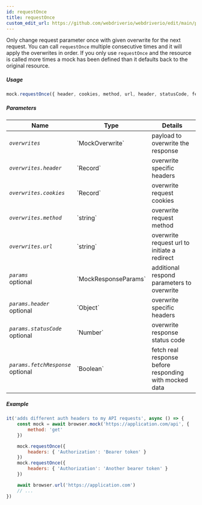 ```yaml
---
id: requestOnce
title: requestOnce
custom_edit_url: https://github.com/webdriverio/webdriverio/edit/main/packages/webdriverio/src/commands/mock/requestOnce.ts
---
```


Only change request parameter once with given overwrite for the next request. You can call `requestOnce` multiple
consecutive times and it will apply the overwrites in order. If you only use `requestOnce` and the resource is called
more times a mock has been defined than it defaults back to the original resource.

##### Usage

```js
mock.requestOnce({ header, cookies, method, url, header, statusCode, fetchResponse })
```

##### Parameters

<table>
  <thead>
    <tr>
      <th>Name</th><th>Type</th><th>Details</th>
    </tr>
  </thead>
  <tbody>
    <tr>
      <td><code><var>overwrites</var></code></td>
      <td>`MockOverwrite`</td>
      <td>payload to overwrite the response</td>
    </tr>
    <tr>
      <td><code><var>overwrites.header</var></code></td>
      <td>`Record<string, string>`</td>
      <td>overwrite specific headers</td>
    </tr>
    <tr>
      <td><code><var>overwrites.cookies</var></code></td>
      <td>`Record<string, string>`</td>
      <td>overwrite request cookies</td>
    </tr>
    <tr>
      <td><code><var>overwrites.method</var></code></td>
      <td>`string`</td>
      <td>overwrite request method</td>
    </tr>
    <tr>
      <td><code><var>overwrites.url</var></code></td>
      <td>`string`</td>
      <td>overwrite request url to initiate a redirect</td>
    </tr>
    <tr>
      <td><code><var>params</var></code><br /><span className="label labelWarning">optional</span></td>
      <td>`MockResponseParams`</td>
      <td>additional respond parameters to overwrite</td>
    </tr>
    <tr>
      <td><code><var>params.header</var></code><br /><span className="label labelWarning">optional</span></td>
      <td>`Object`</td>
      <td>overwrite specific headers</td>
    </tr>
    <tr>
      <td><code><var>params.statusCode</var></code><br /><span className="label labelWarning">optional</span></td>
      <td>`Number`</td>
      <td>overwrite response status code</td>
    </tr>
    <tr>
      <td><code><var>params.fetchResponse</var></code><br /><span className="label labelWarning">optional</span></td>
      <td>`Boolean`</td>
      <td>fetch real response before responding with mocked data</td>
    </tr>
  </tbody>
</table>

##### Example

```js title="respond.js"
it('adds different auth headers to my API requests', async () => {
    const mock = await browser.mock('https://application.com/api', {
        method: 'get'
    })

    mock.requestOnce({
        headers: { 'Authorization': 'Bearer token' }
    })
    mock.requestOnce({
        headers: { 'Authorization': 'Another bearer token' }
    })

    await browser.url('https://application.com')
    // ...
})
```

